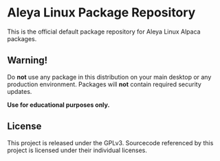 # Aleya Linux Package Repository

This is the official default package repository for Aleya Linux Alpaca packages.

## Warning!

Do **not** use any package in this distribution on your main desktop or any production environment.
Packages will **not** contain required security updates.

**Use for educational purposes only.**

## License

This project is released under the GPLv3.
Sourcecode referenced by this project is licensed under their individual licenses.
